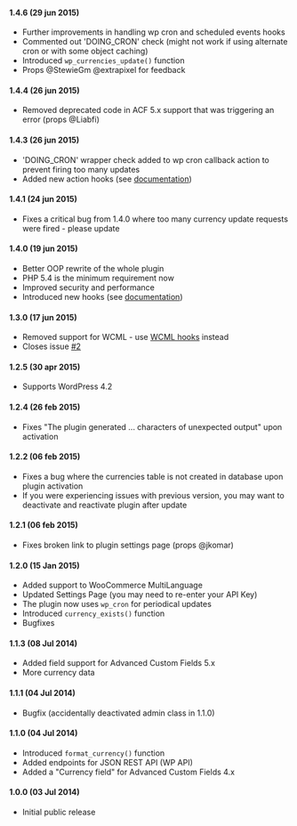 #### 1.4.6 (29 jun 2015)
* Further improvements in handling wp cron and scheduled events hooks
* Commented out 'DOING_CRON' check (might not work if using alternate cron or with some object caching)
* Introduced `wp_currencies_update()` function
* Props @StewieGm @extrapixel for feedback

#### 1.4.4 (26 jun 2015)
* Removed deprecated code in ACF 5.x support that was triggering an error (props @Liabfi)

#### 1.4.3 (26 jun 2015)
* 'DOING_CRON' wrapper check added to wp cron callback action to prevent firing too many updates
* Added new action hooks (see [documentation](https://github.com/nekojira/wp-currencies/wiki/Hooks))

#### 1.4.1 (24 jun 2015)
* Fixes a critical bug from 1.4.0 where too many currency update requests were fired - please update

#### 1.4.0 (19 jun 2015)
* Better OOP rewrite of the whole plugin
* PHP 5.4 is the minimum requirement now
* Improved security and performance
* Introduced new hooks (see [documentation](https://github.com/nekojira/wp-currencies/wiki))

#### 1.3.0 (17 jun 2015)
* Removed support for WCML - use [WCML hooks](https://wpml.org/documentation/related-projects/woocommerce-multilingual/multi-currency-support-woocommerce/) instead
* Closes issue [#2](https://github.com/nekojira/wp-currencies/issues/2)

#### 1.2.5 (30 apr 2015)
* Supports WordPress 4.2

#### 1.2.4 (26 feb 2015)
* Fixes "The plugin generated ... characters of unexpected output" upon activation

#### 1.2.2 (06 feb 2015)
* Fixes a bug where the currencies table is not created in database upon plugin activation
* If you were experiencing issues with previous version, you may want to deactivate and reactivate plugin after update

#### 1.2.1 (06 feb 2015)
* Fixes broken link to plugin settings page (props @jkomar)

#### 1.2.0 (15 Jan 2015)
* Added support to WooCommerce MultiLanguage
* Updated Settings Page (you may need to re-enter your API Key)
* The plugin now uses `wp_cron` for periodical updates
* Introduced `currency_exists()` function
* Bugfixes

#### 1.1.3 (08 Jul 2014)
* Added field support for Advanced Custom Fields 5.x
* More currency data

#### 1.1.1 (04 Jul 2014)
* Bugfix (accidentally deactivated admin class in 1.1.0)

#### 1.1.0 (04 Jul 2014)
* Introduced `format_currency()` function
* Added endpoints for JSON REST API (WP API)
* Added a "Currency field" for Advanced Custom Fields 4.x

#### 1.0.0 (03 Jul 2014)
* Initial public release
